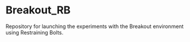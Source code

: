 # Breakout_RB
Repository for launching the experiments with the Breakout environment using Restraining Bolts.
